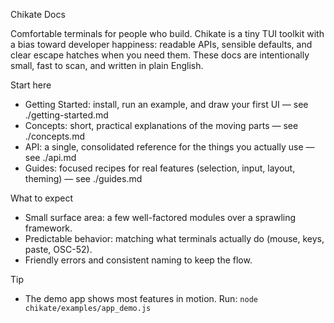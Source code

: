 Chikate Docs

Comfortable terminals for people who build. Chikate is a tiny TUI toolkit with a bias toward developer happiness: readable APIs, sensible defaults, and clear escape hatches when you need them. These docs are intentionally small, fast to scan, and written in plain English.

Start here
- Getting Started: install, run an example, and draw your first UI — see ./getting-started.md
- Concepts: short, practical explanations of the moving parts — see ./concepts.md
- API: a single, consolidated reference for the things you actually use — see ./api.md
- Guides: focused recipes for real features (selection, input, layout, theming) — see ./guides.md

What to expect
- Small surface area: a few well-factored modules over a sprawling framework.
- Predictable behavior: matching what terminals actually do (mouse, keys, paste, OSC-52).
- Friendly errors and consistent naming to keep the flow.

Tip
- The demo app shows most features in motion. Run: `node chikate/examples/app_demo.js`
